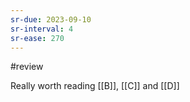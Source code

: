 ```yaml
---
sr-due: 2023-09-10
sr-interval: 4
sr-ease: 270
---
```


#review

Really worth reading [[B]], [[C]] and [[D]]